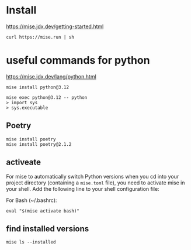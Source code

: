 # Install

https://mise.jdx.dev/getting-started.html

    curl https://mise.run | sh

# useful commands for python

https://mise.jdx.dev/lang/python.html

```
mise install python@3.12

mise exec python@3.12 -- python
> import sys
> sys.executable

```
## Poetry

    mise install poetry
    mise install poetry@2.1.2

## activeate

For mise to automatically switch Python versions when you cd into your project directory (containing a `mise.toml` file),
you need to activate mise in your shell. Add the following line to your shell configuration file:

For Bash (~/.bashrc):

    eval "$(mise activate bash)"

## find installed versions

    mise ls --installed

